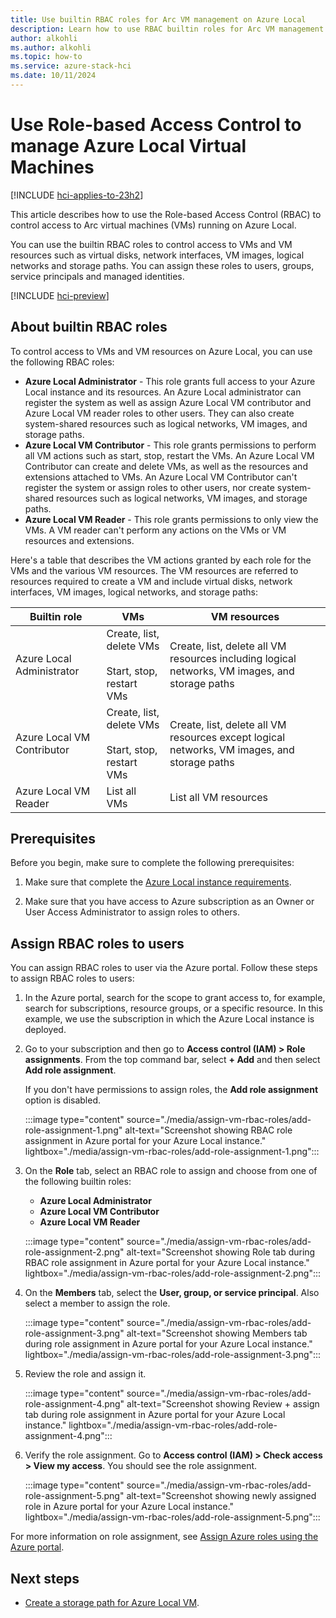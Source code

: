 ```yaml
---
title: Use builtin RBAC roles for Arc VM management on Azure Local
description: Learn how to use RBAC builtin roles for Arc VM management on Azure Local.
author: alkohli
ms.author: alkohli
ms.topic: how-to
ms.service: azure-stack-hci
ms.date: 10/11/2024
---
```


# Use Role-based Access Control to manage Azure Local Virtual Machines 

[!INCLUDE [hci-applies-to-23h2](../../hci/includes/hci-applies-to-23h2.md)]

This article describes how to use the Role-based Access Control (RBAC) to control access to Arc virtual machines (VMs) running on Azure Local.

You can use the builtin RBAC roles to control access to VMs and VM resources such as virtual disks, network interfaces, VM images, logical networks and storage paths. You can assign these roles to users, groups, service principals and managed identities.


[!INCLUDE [hci-preview](../../hci/includes/hci-preview.md)]

## About builtin RBAC roles

To control access to VMs and VM resources on Azure Local, you can use the following RBAC roles:

- **Azure Local Administrator** - This role grants full access to your Azure Local instance and its resources. An Azure Local administrator can register the system as well as assign Azure Local VM contributor and Azure Local VM reader roles to other users. They can also create system-shared resources such as logical networks, VM images, and storage paths. 
- **Azure Local VM Contributor** - This role grants permissions to perform all VM actions such as start, stop, restart the VMs. An Azure Local VM Contributor can create and delete VMs, as well as the resources and extensions attached to VMs. An Azure Local VM Contributor can't register the system or assign roles to other users, nor create system-shared resources such as logical networks, VM images, and storage paths.
- **Azure Local VM Reader** - This role grants permissions to only view the VMs. A VM reader can't perform any actions on the VMs or VM resources and extensions.

Here's a table that describes the VM actions granted by each role for the VMs and the various VM resources. The VM resources are referred to resources required to create a VM and include virtual disks, network interfaces, VM images, logical networks, and storage paths:


| Builtin role | VMs | VM resources |
|--|--|--|
| Azure Local Administrator | Create, list, delete VMs<br><br> Start, stop, restart VMs | Create, list, delete all VM resources including logical networks, VM images, and storage paths |
| Azure Local VM Contributor | Create, list, delete VMs<br><br> Start, stop, restart VMs | Create, list, delete all VM resources except logical networks, VM images, and storage paths |
| Azure Local VM Reader | List all VMs | List all VM resources |

 
## Prerequisites

Before you begin, make sure to complete the following prerequisites:

1. Make sure that complete the [Azure Local instance requirements](./azure-arc-vm-management-prerequisites.md).

1. Make sure that you have access to Azure subscription as an Owner or User Access Administrator to assign roles to others.

## Assign RBAC roles to users

You can assign RBAC roles to user via the Azure portal. Follow these steps to assign RBAC roles to users:

1. In the Azure portal, search for the scope to grant access to, for example, search for subscriptions, resource groups, or a specific resource. In this example, we use the subscription in which the Azure Local instance is deployed.


1. Go to your subscription and then go to **Access control (IAM) > Role assignments**. From the top command bar, select **+ Add** and then select **Add role assignment**.

    If you don't have permissions to assign roles, the **Add role assignment** option is disabled.

    :::image type="content" source="./media/assign-vm-rbac-roles/add-role-assignment-1.png" alt-text="Screenshot showing RBAC role assignment in Azure portal for your Azure Local instance." lightbox="./media/assign-vm-rbac-roles/add-role-assignment-1.png":::

1. On the **Role** tab, select an RBAC role to assign and choose from one of the following builtin roles:

    - **Azure Local Administrator**
    - **Azure Local VM Contributor**
    - **Azure Local VM Reader**

    :::image type="content" source="./media/assign-vm-rbac-roles/add-role-assignment-2.png" alt-text="Screenshot showing Role tab during RBAC role assignment in Azure portal for your Azure Local instance." lightbox="./media/assign-vm-rbac-roles/add-role-assignment-2.png":::

1. On the **Members** tab, select the **User, group, or service principal**. Also select a member to assign the role.

    :::image type="content" source="./media/assign-vm-rbac-roles/add-role-assignment-3.png" alt-text="Screenshot showing Members tab during role assignment in Azure portal for your Azure Local instance." lightbox="./media/assign-vm-rbac-roles/add-role-assignment-3.png":::

1. Review the role and assign it.

    :::image type="content" source="./media/assign-vm-rbac-roles/add-role-assignment-4.png" alt-text="Screenshot showing Review + assign tab during role assignment in Azure portal for your Azure Local instance." lightbox="./media/assign-vm-rbac-roles/add-role-assignment-4.png":::

1. Verify the role assignment. Go to **Access control (IAM) > Check access > View my access**. You should see the role assignment.

    :::image type="content" source="./media/assign-vm-rbac-roles/add-role-assignment-5.png" alt-text="Screenshot showing newly assigned role in Azure portal for your Azure Local instance." lightbox="./media/assign-vm-rbac-roles/add-role-assignment-5.png":::

For more information on role assignment, see [Assign Azure roles using the Azure portal](/azure/role-based-access-control/role-assignments-portal).

## Next steps

- [Create a storage path for Azure Local VM](./create-storage-path.md).
